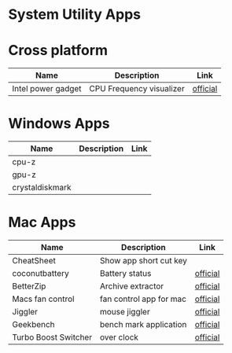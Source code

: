 # System Utility Apps

# Cross platform
|Name|Description|Link|
|----|---|----|
|Intel power gadget|CPU Frequency visualizer|[official](https://software.intel.com/en-us/articles/intel-power-gadget)| 

# Windows Apps
|Name|Description|Link|
|----|----|----|
|cpu-z|||
|gpu-z|||
|crystaldiskmark|||

# Mac Apps
|Name|Description|Link|
|----|----|---|
|CheatSheet|Show app short cut key||
|coconutbattery|Battery status|[official](https://www.coconut-flavour.com/coconutbattery/)|
|BetterZip|Archive extractor|[official](https://macitbetter.com/)|
|Macs fan control|fan control app for mac|[official](https://www.crystalidea.com/macs-fan-control/download)|
|Jiggler|mouse jiggler|[official](http://www.sticksoftware.com/software/Jiggler.html)|
|Geekbench|bench mark application|[official](https://www.geekbench.com/)|
|Turbo Boost Switcher|over clock|[official](http://tbswitcher.rugarciap.com/)|

